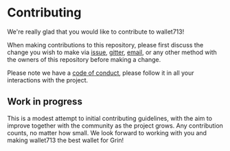 # Contributing

We're really glad that you would like to contribute to wallet713! 

When making contributions to this repository, please first discuss the change you wish to make via [issue](https://github.com/vault713/wallet713/issues/new), [gitter](https://gitter.im/vault713/wallet713), [email](mailto:hello@713.mw), or any other method with the owners of this repository before making a change.

Please note we have a [code of conduct](CONTRIBUTING.md), please follow it in all your interactions with the project.

## Work in progress

This is a modest attempt to initial contributing guidelines, with the aim to improve together with the community as the project grows. Any contribution counts, no matter how small. We look forward to working with you and making wallet713 the best wallet for Grin!